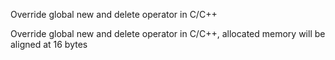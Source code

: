Override global new and delete operator in C/C++

Override global new and delete operator in C/C++, allocated memory will be aligned at 16 bytes
